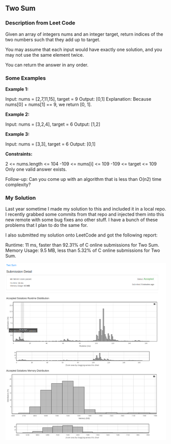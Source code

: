 ## Two Sum

### Description from Leet Code

Given an array of integers nums and an integer target, return indices of the two numbers such that they add up to target.

You may assume that each input would have exactly one solution, and you may not use the same element twice.

You can return the answer in any order.

### Some Examples

**Example 1:**

Input: nums = [2,7,11,15], target = 9
Output: [0,1]
Explanation: Because nums[0] + nums[1] == 9, we return [0, 1].

**Example 2:**

Input: nums = [3,2,4], target = 6
Output: [1,2]

**Example 3:**

Input: nums = [3,3], target = 6
Output: [0,1]

**Constraints:**

2 <= nums.length <= 104
-109 <= nums[i] <= 109
-109 <= target <= 109
Only one valid answer exists.


Follow-up: Can you come up with an algorithm that is less than O(n2) time complexity?

### My Solution

Last year sometime I made my solution to this and included it in a local repo.  I recently grabbed some commits from 
that repo and injected them into this new remote with some bug fixes ano other stuff.  I have a bunch of these problems 
that I plan to do the same for.

I also submitted my solution onto LeetCode and got the following report:

Runtime: 11 ms, faster than 92.31% of C online submissions for Two Sum.
Memory Usage: 9.5 MB, less than 5.32% of C online submissions for Two Sum.

![Submission report](images/Screenshot_20231113_152331.png)